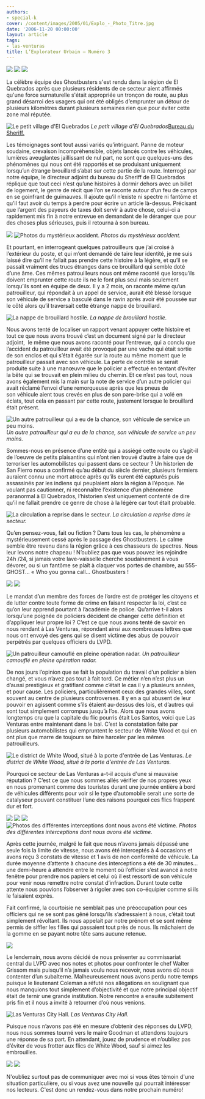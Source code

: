 ```yaml
---
authors:
- special-k
cover: /content/images/2005/01/Explo_-_Photo_Titre.jpg
date: '2006-11-20 00:00:00'
layout: article
tags:
- las-venturas
title: L’Explorateur Urbain – Numéro 3
---
```



![](/content/images/2005/01/explo_-_title_no_3.jpg)
![](/content/images/2005/01/Explo_3_-_ghost_-_Article_-_Title.jpg)
![](/content/images/2005/01/Explo_3_-_ghostbusters_logo.jpg)

La célèbre équipe des Ghostbusters s'est rendu dans la région de El Quebrados après que plusieurs résidents de ce secteur aient affirmés qu'une force surnaturelle s'était appropriée un tronçon de route, au plus grand désarroi des usagers qui ont été obligés d’emprunter un détour de plusieurs kilomètres durant plusieurs semaines rien que pour éviter cette zone mal réputée.

![Le petit village d'El Quebrados](/content/images/2005/01/Explo_3_-_ghost_el_quebrados.jpg)
_Le petit village d'El Quebrados_[Bureau du Sheriff.](/content/images/2005/01/Explo_3_-_ghost_el_quebrados_sheriff.jpg)

Les témoignages sont tout aussi variés qu’intriguant. Panne de moteur soudaine, crevaison incompréhensible, objets lancés contre les véhicules, lumières aveuglantes jaillissant de nul part, ne sont que quelques-uns des phénomènes qui nous&nbsp;ont été rapportés et se produisant uniquement lorsqu’un étrange brouillard s’abat sur cette partie de la route. Interrogé par notre équipe, le directeur adjoint du bureau du Sheriff de El Quebrados réplique que tout ceci n’est qu’une histoires à dormir dehors avec un billet de logement, le genre de récit que l’on se raconte autour d’un feu de camps en se goinfrant de guimauves. Il ajoute qu’il n’existe ni spectre ni fantôme et qu’il faut avoir du temps à perdre pour écrire un article là-dessus. Précisant que l’argent des payeurs de taxes doit servir à autre chose, celui-ci a rapidement mis fin à notre entrevue en demandant de le déranger que pour des choses plus sérieuses, puis il retourna à son bureau.

![](/content/images/2005/01/Explo_3_-_ghost_accident_2.jpg)
![Photos du mystérieux accident.](/content/images/2005/01/Explo_3_-_ghost_accident_1.jpg)
_Photos du mystérieux accident._

Et pourtant, en interrogeant quelques patrouilleurs que j’ai croisé à l’extérieur du poste, et qui m’ont demandé de taire leur identité, je me suis laissé dire qu’il ne fallait pas prendre cette histoire à la légère, et qu’il se passait vraiment des trucs étranges dans ce brouillard qui semble doté d’une âme. Ces mêmes patrouilleurs nous ont même raconté que lorsqu’ils doivent emprunter cette route ils ne le font plus seul mais seulement lorsqu’ils sont en équipe de deux. Il y a 2 mois, on raconte même qu’un patrouilleur, qui répondait à un appel de service, aurait été blessé lorsque son véhicule de service a basculé dans le ravin après avoir été poussée sur le côté alors qu’il traversait cette étrange nappe de brouillard.

![La nappe de brouillard hostile.](/content/images/2005/01/Explo_3_-_ghost_road_smog.jpg)
_La nappe de brouillard hostile._

Nous avons tenté de localiser un rapport venant appuyer cette histoire et tout ce que nous avons trouvé c’est un document signé par le directeur adjoint,&nbsp; le même que nous avons raconté pour l’entrevue, qui a conclu que l’accident du patrouilleur avait été provoqué par une vache qui était sortie de son enclos et qui s’était égarée sur la route au même moment que le patrouilleur passait avec son véhicule. La perte de contrôle se serait produite suite à une manœuvre que le policier a effectué en tentant d’éviter la bête qui se trouvait en plein milieu du chemin. Et ce n’est pas tout, nous avons également mis la main sur la note de service d’un autre policier qui avait réclamé l’envoi d’une remorqueuse après que les pneus de son&nbsp;véhicule aient tous crevés en plus de son pare-brise qui a volé en éclats, tout cela en passant par cette route, justement lorsque le brouillard était présent.

![Un autre patrouilleur qui a eu de la chance, son véhicule de service un peu moins.](/content/images/2005/01/Explo_3_-_ghost_damage_sheriff.jpg)
_Un autre patrouilleur qui a eu de la chance, son véhicule de service un peu moins._

Sommes-nous en présence d’une entité qui a assiégé cette route ou s’agit-il de l’oeuvre de petits plaisantins qui n’ont rien trouvé d’autre à faire que de terroriser les automobilistes qui passent dans ce secteur&nbsp;? Un historien de San Fierro nous a confirmé qu’au début du&nbsp;siècle dernier,&nbsp;plusieurs fermiers auraient connu une mort atroce après qu’ils eurent été capturés puis assassinés par les indiens qui peuplaient alors la région à l’époque. Ne voulant pas cautionner, ni reconnaître l’existence d’un phénomène paranormal à El Quebrados, l’historien s’est uniquement contenté de dire qu’il ne fallait prendre ce genre de chose à la légère car tout était probable.

![La circulation a reprise dans le secteur.](/content/images/2005/01/Explo_3_-_ghost_road_clean.jpg)
_La circulation a reprise dans le secteur._

Qu’en pensez-vous, fait ou fiction&nbsp;? Dans tous les cas, le phénomène a mystérieusement cessé après le passage des Ghostbusters. Le calme semble être revenu dans la région grâce à ces chasseurs de spectres. Nous leur levons notre chapeau ! N’oubliez pas que vous pouvez les rejoindre 24h&nbsp;/24, si jamais votre lave-vaisselle cherche soudainement à vous dévorer, ou si un fantôme se plaît à claquer vos portes de chambre, au 555-GHOST... «&nbsp;Who you gonna call... Ghostbusters&nbsp;!

![](/content/images/2005/01/Explo_3_-_lvpd_-_Article_-_Title.jpg)
![](/content/images/2005/01/Explo_3_-_lvpd_-_title.jpg)

Le mandat d’un membre des forces de l’ordre est de protéger les citoyens et de lutter contre toute forme de crime en faisant respecter la loi, c’est ce qu’on leur apprend pourtant à l’académie de police. Qu’arrive t-il alors lorsqu’une poignée de policiers décident de changer cette définition et d’appliquer leur propre loi ? C’est ce que nous avons tenté de savoir en nous rendant à Las Venturas, répondant ainsi aux nombreuses lettres que nous ont envoyé des gens qui se disent victime des abus de pouvoir perpétrés par quelques officiers du LVPD.

![Un patrouilleur camouflé en pleine opération radar.](/content/images/2005/01/Explo_3_-_lvpd_cruiser_watch.jpg)
_Un patrouilleur camouflé en pleine opération radar._

De nos jours l’opinion que se fait la population du travail d’un policier a bien changé, et vous n’avez pas tout à fait tord. Ce métier n’en n’est plus un d’aussi prestigieux et gratifiant comme c’était le cas il y a plusieurs années, et pour cause. Les policiers, particulièrement ceux des grandes villes, sont souvent au centre de plusieurs controverses. Il y en a qui abusent de leur pouvoir en agissent comme s’ils étaient au-dessus des lois, et d’autres qui sont tout simplement corrompus jusqu’à l’os. Alors que nous avons longtemps cru que la capitale du flic pourris était Los Santos, voici que Las Venturas entre maintenant dans le bal. C’est la constatation faite par plusieurs automobilistes qui empruntent le secteur de White Wood et qui en ont plus que marre de&nbsp;toujours se faire&nbsp;harceler par les mêmes patrouilleurs.

![Le district de White Wood, situé à la porte d'entrée de Las Venturas.](/content/images/2005/01/Explo_3_-_lvpd_secteur.jpg)
_Le district de White Wood, situé à la porte d'entrée de Las Venturas._

Pourquoi ce secteur de Las Venturas a-t-il acquis d'une si mauvaise réputation ? C’est ce que nous sommes allés vérifier de nos propres yeux en nous promenant comme des touristes durant une journée entière à bord de véhicules différents pour voir si le type d’automobile serait une sorte de catalyseur pouvant constituer l’une des raisons pourquoi ces flics frappent dur et fort.

![](/content/images/2005/01/Explo_3_-_lvpd_intercept_1.jpg)
![](/content/images/2005/01/Explo_3_-_lvpd_intercept_2.jpg)
![](/content/images/2005/01/Explo_3_-_lvpd_intercept_3.jpg)
![Photos des différentes interceptions dont nous avons été victime.](/content/images/2005/01/Explo_3_-_lvpd_intercept_4.jpg)
_Photos des différentes interceptions dont nous avons été victime._

Après cette journée, malgré le fait que nous n’avons jamais dépassé une seule fois la limite de vitesse, nous avons été interceptés à 4 occasions et avons reçu 3 constats de vitesse et 1 avis de non conformité de véhicule. La durée moyenne d’attente à chacune des interceptions a été de 30 minutes... une demi-heure à attendre entre le moment où l’officier s’est avancé à notre fenêtre pour prendre nos papiers et celui où il est ressorti de son véhicule pour venir nous remettre notre constat d’infraction. Durant toute cette attente nous pouvions l’observer à rigoler avec son co-équipier comme si ils le faisaient exprès.

Fait confirmé, la courtoisie ne semblait pas une préoccupation pour ces officiers qui ne se sont pas gêné lorsqu’ils s’adressaient à nous, c’était tout simplement révoltant. Ils nous appelait par notre prénom et se sont même permis de siffler les filles qui passaient tout près de nous. Ils mâchaient de la gomme en se payant notre tête sans aucune retenue.

![](/content/images/2005/01/Explo_3_-_lvpd_-_hq.jpg)

Le lendemain, nous avons décidé de nous présenter au commissariat central du LVPD avec nos notes et photos pour confronter le chef Walter Grissom mais puisqu’il n’a jamais voulu nous recevoir, nous avons dû nous contenter d’un subalterne. Malheureusement nous avons perdu notre temps puisque le lieutenant Coleman a réfuté nos allégations en soulignant que nous manquions tout simplement d’objectivité et que notre principal objectif était de ternir une grande institution. Notre rencontre a ensuite subitement pris fin et il nous a invité à retourner d’où nous venions.

![Las Venturas City Hall.](/content/images/2005/01/Explo_3_-_las_venturas_city_hall.jpg)
_Las Venturas City Hall._

Puisque nous n’avons pas été en mesure d’obtenir des réponses du LVPD, nous nous sommes tourné vers le maire Goodman et attendons toujours une réponse de sa part. En attendant, jouez de prudence et n’oubliez pas d’éviter de vous frotter aux flics de White Wood, sauf si aimez les embrouilles.

![](/content/images/2005/01/Explo_-_Photo_Titre.jpg)
![](/content/images/2005/01/Explo_-_ecrivez-moi.jpg)

N'oubliez surtout pas de communiquer avec moi si vous êtes témoin d'une situation particulière, ou si vous avez une nouvelle qui pourrait intéresser nos lecteurs. C'est donc un rendez-vous dans notre prochain numéro!